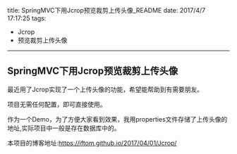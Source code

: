 title: SpringMVC下用Jcrop预览裁剪上传头像_README
date: 2017/4/7 17:17:25
tags:
- Jcrop
- 预览裁剪上传头像

---

## SpringMVC下用Jcrop预览裁剪上传头像

最近用了Jcrop实现了一个上传头像的功能，希望能帮助到有需要朋友。



项目无需任何配置，即可直接使用。

作为一个Demo，为了方便大家看到效果，我用properties文件存储了上传头像的地址,实际项目中一般是存在数据库中的。


本项目的博客地址:https://iftom.github.io/2017/04/01/Jcrop/